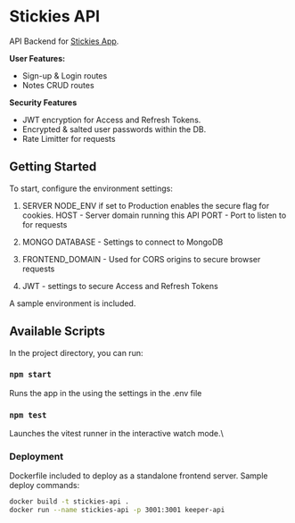 # Stickies API

API Backend for [Stickies App](https://github.com/wassamz/Stickies-App).

**User Features:** 
* Sign-up & Login routes
* Notes CRUD routes

**Security Features**
* JWT encryption for Access and Refresh Tokens. 
* Encrypted & salted user passwords within the DB. 
* Rate Limitter for requests

## Getting Started
To start, configure the environment settings: 
1. SERVER
NODE_ENV if set to Production enables the secure flag for cookies. 
HOST - Server domain running this API
PORT - Port to listen to for requests

2. MONGO DATABASE - Settings to connect to MongoDB

3. FRONTEND_DOMAIN - Used for CORS origins to secure browser requests

4. JWT - settings to secure Access and Refresh Tokens

A sample environment is included.

## Available Scripts

In the project directory, you can run:

### `npm start`

Runs the app in the using the settings in the .env file

### `npm test`

Launches the vitest runner in the interactive watch mode.\


### Deployment
Dockerfile included to deploy as a standalone frontend server. 
Sample deploy commands:
```bash
docker build -t stickies-api .
docker run --name stickies-api -p 3001:3001 keeper-api
```
